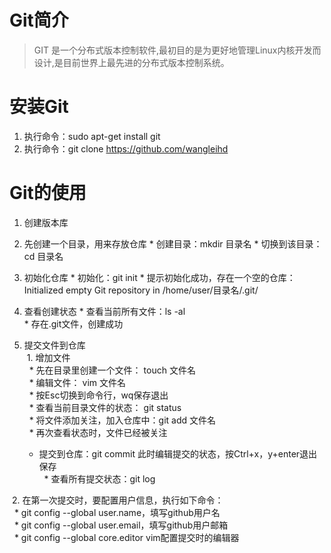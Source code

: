 # Git简介
> GIT 是一个分布式版本控制软件,最初目的是为更好地管理Linux内核开发而设计,是目前世界上最先进的分布式版本控制系统。
# 安装Git
1. 执行命令：sudo apt-get install git
2. 执行命令：git clone https://github.com/wangleihd
# Git的使用
1. 创建版本库  
  1. 先创建一个目录，用来存放仓库
    * 创建目录：mkdir 目录名 
    * 切换到该目录：cd 目录名
  
  2. 初始化仓库
    * 初始化：git init
    * 提示初始化成功，存在一个空的仓库：Initialized empty Git repository in /home/user/目录名/.git/
  
  3. 查看创建状态
    * 查看当前所有文件：ls -al  
    * 存在.git文件，创建成功
2. 提交文件到仓库  
  1. 增加文件  
    * 先在目录里创建一个文件： touch 文件名  
    * 编辑文件： vim 文件名  
    * 按Esc切换到命令行，wq保存退出  
    * 查看当前目录文件的状态： git status  
    * 将文件添加关注，加入仓库中：git add 文件名  
    * 再次查看状态时，文件已经被关注  
    * 提交到仓库：git commit 此时编辑提交的状态，按Ctrl+x，y+enter退出保存  
    * 查看所有提交状态：git log
  
  2. 在第一次提交时，要配置用户信息，执行如下命令：  
    * git config --global user.name，填写github用户名    
    * git config --global user.email，填写github用户邮箱    
    * git config --global core.editor vim配置提交时的编辑器
